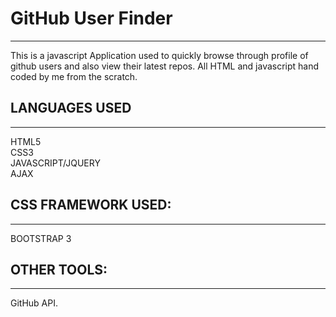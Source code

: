 # GitHub User Finder  
***
This is a javascript Application used to quickly browse through profile of github users and also view their latest repos. All HTML and javascript hand coded by me from the scratch.


## LANGUAGES USED
***

HTML5  
CSS3  
JAVASCRIPT/JQUERY  
AJAX 

## CSS FRAMEWORK USED:  
***
BOOTSTRAP 3  

## OTHER TOOLS:  
***
GitHub API.  
